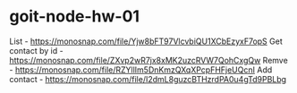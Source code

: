 # goit-node-hw-01
List - https://monosnap.com/file/Yjw8bFT97VlcvbiQU1XCbEzyxF7opS
Get contact by id - https://monosnap.com/file/ZXvp2wR7jx8xMK2uzcRVW7QohCxgQw
Remve - https://monosnap.com/file/RZYllIm5DnKmzQXqXPcpFHFjeUQcnI
Add contact - https://monosnap.com/file/I2dmL8guzcBTHzrdPA0u4gTd9PBLbg
